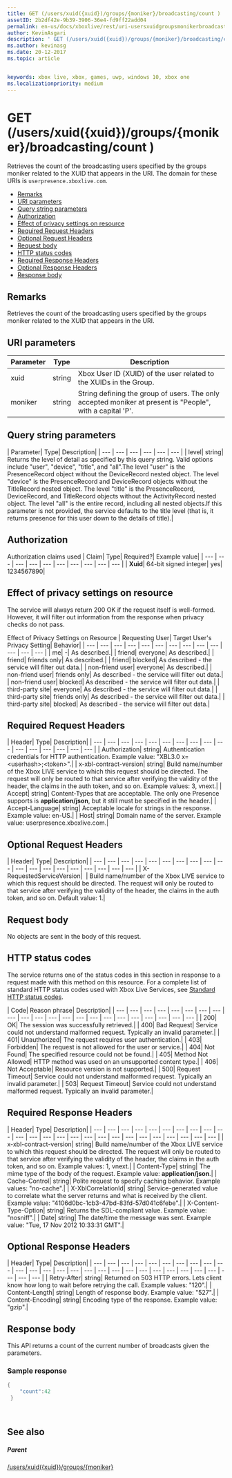 ```yaml
---
title: GET (/users/xuid({xuid})/groups/{moniker}/broadcasting/count )
assetID: 2b2df42e-9b39-3906-36e4-fd9ff22add04
permalink: en-us/docs/xboxlive/rest/uri-usersxuidgroupsmonikerbroadcastingcountget.html
author: KevinAsgari
description: ' GET (/users/xuid({xuid})/groups/{moniker}/broadcasting/count )'
ms.author: kevinasg
ms.date: 20-12-2017
ms.topic: article


keywords: xbox live, xbox, games, uwp, windows 10, xbox one
ms.localizationpriority: medium
---
```



# GET (/users/xuid({xuid})/groups/{moniker}/broadcasting/count )
Retrieves the count of the broadcasting users specified by the groups moniker related to the XUID that appears in the URI. 
The domain for these URIs is `userpresence.xboxlive.com`.
 
  * [Remarks](#ID4EV)
  * [URI parameters](#ID4E5)
  * [Query string parameters](#ID4EJB)
  * [Authorization](#ID4EKC)
  * [Effect of privacy settings on resource](#ID4EQD)
  * [Required Request Headers](#ID4EEH)
  * [Optional Request Headers](#ID4EMBAC)
  * [Request body](#ID4EMCAC)
  * [HTTP status codes](#ID4EXCAC)
  * [Required Response Headers](#ID4E3GAC)
  * [Optional Response Headers](#ID4EMJAC)
  * [Response body](#ID4E5KAC)
 
<a id="ID4EV"></a>

 
## Remarks
 
Retrieves the count of the broadcasting users specified by the groups moniker related to the XUID that appears in the URI.
  
<a id="ID4E5"></a>

 
## URI parameters
 
| Parameter| Type| Description| 
| --- | --- | --- | 
| xuid| string| Xbox User ID (XUID) of the user related to the XUIDs in the Group.| 
| moniker| string| String defining the group of users. The only accepted moniker at present is "People", with a capital 'P'.| 
  
<a id="ID4EJB"></a>

 
## Query string parameters
 
| Parameter| Type| Description| 
| --- | --- | --- | --- | --- | --- | 
| level| string| Returns the level of detail as specified by this query string. Valid options include "user", "device", "title", and "all".The level "user" is the PresenceRecord object without the DeviceRecord nested object. The level "device" is the PresenceRecord and DeviceRecord objects without the TitleRecord nested object. The level "title" is the PresenceRecord, DeviceRecord, and TitleRecord objects without the ActivityRecord nested object. The level "all" is the entire record, including all nested objects.If this parameter is not provided, the service defaults to the title level (that is, it returns presence for this user down to the details of title).| 
  
<a id="ID4EKC"></a>

 
## Authorization
 
Authorization claims used | Claim| Type| Required?| Example value| 
| --- | --- | --- | --- | --- | --- | --- | --- | --- | --- | 
| <b>Xuid</b>| 64-bit signed integer| yes| 1234567890| 
  
<a id="ID4EQD"></a>

 
## Effect of privacy settings on resource
 
The service will always return 200 OK if the request itself is well-formed. However, it will filter out information from the response when privacy checks do not pass.
 
Effect of Privacy Settings on Resource | Requesting User| Target User's Privacy Setting| Behavior| 
| --- | --- | --- | --- | --- | --- | --- | --- | --- | --- | --- | --- | --- | 
| me| -| As described.| 
| friend| everyone| As described.| 
| friend| friends only| As described.| 
| friend| blocked| As described - the service will filter out data.| 
| non-friend user| everyone| As described.| 
| non-friend user| friends only| As described - the service will filter out data.| 
| non-friend user| blocked| As described - the service will filter out data.| 
| third-party site| everyone| As described - the service will filter out data.| 
| third-party site| friends only| As described - the service will filter out data.| 
| third-party site| blocked| As described - the service will filter out data.| 
  
<a id="ID4EEH"></a>

 
## Required Request Headers
 
| Header| Type| Description| 
| --- | --- | --- | --- | --- | --- | --- | --- | --- | --- | --- | --- | --- | --- | --- | --- | 
| Authorization| string| Authentication credentials for HTTP authentication. Example value: "XBL3.0 x=&lt;userhash>;&lt;token>".| 
| x-xbl-contract-version| string| Build name/number of the Xbox LIVE service to which this request should be directed. The request will only be routed to that service after verifying the validity of the header, the claims in the auth token, and so on. Example values: 3, vnext.| 
| Accept| string| Content-Types that are acceptable. The only one Presence supports is <b>application/json</b>, but it still must be specified in the header.| 
| Accept-Language| string| Acceptable locale for strings in the response. Example value: en-US.| 
| Host| string| Domain name of the server. Example value: userpresence.xboxlive.com.| 
  
<a id="ID4EMBAC"></a>

 
## Optional Request Headers
 
| Header| Type| Description| 
| --- | --- | --- | --- | --- | --- | --- | --- | --- | --- | --- | --- | --- | --- | --- | --- | --- | --- | --- | 
| X-RequestedServiceVersion|  | Build name/number of the Xbox LIVE service to which this request should be directed. The request will only be routed to that service after verifying the validity of the header, the claims in the auth token, and so on. Default value: 1.| 
  
<a id="ID4EMCAC"></a>

 
## Request body
 
No objects are sent in the body of this request.
  
<a id="ID4EXCAC"></a>

 
## HTTP status codes
 
The service returns one of the status codes in this section in response to a request made with this method on this resource. For a complete list of standard HTTP status codes used with Xbox Live Services, see [Standard HTTP status codes](../../additional/httpstatuscodes.md).
 
| Code| Reason phrase| Description| 
| --- | --- | --- | --- | --- | --- | --- | --- | --- | --- | --- | --- | --- | --- | --- | --- | --- | --- | --- | --- | --- | --- | 
| 200| OK| The session was successfully retrieved.| 
| 400| Bad Request| Service could not understand malformed request. Typically an invalid parameter.| 
| 401| Unauthorized| The request requires user authentication.| 
| 403| Forbidden| The request is not allowed for the user or service.| 
| 404| Not Found| The specified resource could not be found.| 
| 405| Method Not Allowed| HTTP method was used on an unsupported content type.| 
| 406| Not Acceptable| Resource version is not supported.| 
| 500| Request Timeout| Service could not understand malformed request. Typically an invalid parameter.| 
| 503| Request Timeout| Service could not understand malformed request. Typically an invalid parameter.| 
  
<a id="ID4E3GAC"></a>

 
## Required Response Headers
 
| Header| Type| Description| 
| --- | --- | --- | --- | --- | --- | --- | --- | --- | --- | --- | --- | --- | --- | --- | --- | --- | --- | --- | --- | --- | --- | --- | --- | --- | 
| x-xbl-contract-version| string| Build name/number of the Xbox LIVE service to which this request should be directed. The request will only be routed to that service after verifying the validity of the header, the claims in the auth token, and so on. Example values: 1, vnext.| 
| Content-Type| string| The mime type of the body of the request. Example value: <b>application/json</b>.| 
| Cache-Control| string| Polite request to specify caching behavior. Example values: "no-cache".| 
| X-XblCorrelationId| string| Service-generated value to correlate what the server returns and what is received by the client. Example value: "4106d0bc-1cb3-47bd-83fd-57d041c6febe".| 
| X-Content-Type-Option| string| Returns the SDL-compliant value. Example value: "nosniff".| 
| Date| string| The date/time the message was sent. Example value: "Tue, 17 Nov 2012 10:33:31 GMT".| 
  
<a id="ID4EMJAC"></a>

 
## Optional Response Headers
 
| Header| Type| Description| 
| --- | --- | --- | --- | --- | --- | --- | --- | --- | --- | --- | --- | --- | --- | --- | --- | --- | --- | --- | --- | --- | --- | --- | --- | --- | --- | --- | --- | 
| Retry-After| string| Returned on 503 HTTP errors. Lets client know how long to wait before retrying the call. Example values: "120".| 
| Content-Length| string| Length of response body. Example value: "527".| 
| Content-Encoding| string| Encoding type of the response. Example value: "gzip".| 
  
<a id="ID4E5KAC"></a>

 
## Response body
 
This API returns a count of the current number of broadcasts given the parameters.
 
<a id="ID4EGLAC"></a>

 
### Sample response
 

```cpp
{
    "count":42
 }

         
```

   
<a id="ID4EQLAC"></a>

 
## See also
 
<a id="ID4ESLAC"></a>

 
##### Parent 

[/users/xuid({xuid})/groups/{moniker}](uri-usersxuidgroupsmoniker.md)

   